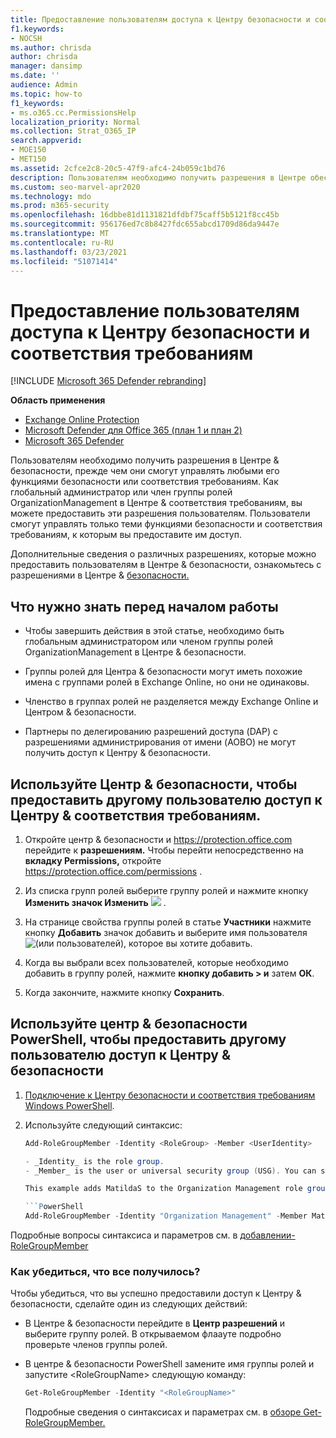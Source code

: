 ```yaml
---
title: Предоставление пользователям доступа к Центру безопасности и соответствия требованиям
f1.keywords:
- NOCSH
ms.author: chrisda
author: chrisda
manager: dansimp
ms.date: ''
audience: Admin
ms.topic: how-to
f1_keywords:
- ms.o365.cc.PermissionsHelp
localization_priority: Normal
ms.collection: Strat_O365_IP
search.appverid:
- MOE150
- MET150
ms.assetid: 2cfce2c8-20c5-47f9-afc4-24b059c1bd76
description: Пользователям необходимо получить разрешения в Центре обеспечения безопасности Microsoft 365 &, прежде чем они смогут управлять любыми его функциями безопасности или соответствия требованиям.
ms.custom: seo-marvel-apr2020
ms.technology: mdo
ms.prod: m365-security
ms.openlocfilehash: 16dbbe81d1131821dfdbf75caff5b5121f8cc45b
ms.sourcegitcommit: 956176ed7c8b8427fdc655abcd1709d86da9447e
ms.translationtype: MT
ms.contentlocale: ru-RU
ms.lasthandoff: 03/23/2021
ms.locfileid: "51071414"
---
```

# <a name="give-users-access-to-the-security--compliance-center"></a>Предоставление пользователям доступа к Центру безопасности и соответствия требованиям

[!INCLUDE [Microsoft 365 Defender rebranding](../includes/microsoft-defender-for-office.md)]

**Область применения**
- [Exchange Online Protection](exchange-online-protection-overview.md)
- [Microsoft Defender для Office 365 (план 1 и план 2)](defender-for-office-365.md)
- [Microsoft 365 Defender](../defender/microsoft-365-defender.md)

Пользователям необходимо получить разрешения в Центре & безопасности, прежде чем они смогут управлять любыми его функциями безопасности или соответствия требованиям. Как глобальный администратор или член группы ролей OrganizationManagement в Центре & соответствия требованиям, вы можете предоставить эти разрешения пользователям. Пользователи смогут управлять только теми функциями безопасности и соответствия требованиям, к которым вы предоставите им доступ.

Дополнительные сведения о различных разрешениях, которые можно предоставить пользователям в Центре & безопасности, ознакомьтесь с разрешениями в Центре & [безопасности.](permissions-in-the-security-and-compliance-center.md)

## <a name="what-do-you-need-to-know-before-you-begin"></a>Что нужно знать перед началом работы

- Чтобы завершить действия в этой статье, необходимо быть глобальным администратором или членом группы ролей OrganizationManagement в Центре & безопасности.

- Группы ролей для Центра & безопасности могут иметь похожие имена с группами ролей в Exchange Online, но они не одинаковы.

- Членство в группах ролей не разделяется между Exchange Online и Центром & безопасности.

- Партнеры по делегированию разрешений доступа (DAP) с разрешениями администрирования от имени (AOBO) не могут получить доступ к Центру & безопасности.

## <a name="use-the-security--compliance-center-to-give-another-user-access-to-the-security--compliance-center"></a>Используйте Центр & безопасности, чтобы предоставить другому пользователю доступ к Центру & соответствия требованиям.

1. Откройте центр & безопасности и <https://protection.office.com> перейдите к **разрешениям.** Чтобы перейти непосредственно на **вкладку Permissions,** откройте <https://protection.office.com/permissions> .

2. Из списка групп ролей выберите группу ролей и нажмите кнопку **Изменить значок Изменить** ![ ](../../media/O365-MDM-CreatePolicy-EditIcon.gif) .

3. На странице свойства группы ролей в статье **Участники** нажмите кнопку **Добавить** значок добавить и выберите имя пользователя ![ (или пользователей), которое вы хотите ](../../media/ITPro-EAC-AddIcon.gif) добавить.

4. Когда вы выбрали всех пользователей, которые необходимо добавить в группу ролей, нажмите **кнопку добавить \> и** затем **ОК**.

5. Когда закончите, нажмите кнопку **Сохранить**.

## <a name="use-security--compliance-center-powershell-to-give-another-user-access-to-the-security--compliance-center"></a>Используйте центр & безопасности PowerShell, чтобы предоставить другому пользователю доступ к Центру & безопасности

1. [Подключение к Центру безопасности и соответствия требованиям Windows PowerShell](/powershell/exchange/connect-to-scc-powershell).

2. Используйте следующий синтаксис:

   ```powershell
   Add-RoleGroupMember -Identity <RoleGroup> -Member <UserIdentity>

   - _Identity_ is the role group.
   - _Member_ is the user or universal security group (USG). You can specify only one member at a time.

   This example adds MatildaS to the Organization Management role group.

   ```PowerShell
   Add-RoleGroupMember -Identity "Organization Management" -Member MatildaS
   ```

Подробные вопросы синтаксиса и параметров см. в [добавлении-RoleGroupMember](https://docs.microsoft.com/powershell/module/exchange/add-rolegroupmember)

### <a name="how-do-you-know-this-worked"></a>Как убедиться, что все получилось?

Чтобы убедиться, что вы успешно предоставили доступ к Центру & безопасности, сделайте один из следующих действий:

- В Центре & безопасности перейдите в **Центр разрешений** и выберите группу ролей. В открываемом флаауте подробно проверьте членов группы ролей.

- В центре & безопасности PowerShell замените имя группы ролей и запустите \<RoleGroupName\> следующую команду:

  ```powershell
  Get-RoleGroupMember -Identity "<RoleGroupName>"
  ```

  Подробные сведения о синтаксисах и параметрах см. в [обзоре Get-RoleGroupMember.](/powershell/module/exchange/Get-RoleGroupMember)